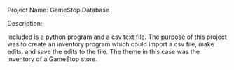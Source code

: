 Project Name: GameStop Database


Description:

Included is a python program and a csv text file. The purpose of this project was to create an inventory program which could 
import a csv file, make edits, and save the edits to the file. The theme in this case was the inventory of a GameStop store.
